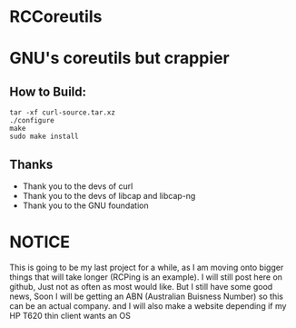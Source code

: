 # RCCoreutils
# GNU's coreutils but crappier
## How to Build:
```
tar -xf curl-source.tar.xz
./configure
make
sudo make install
```
## Thanks
- Thank you to the devs of curl
- Thank you to the devs of libcap and libcap-ng
- Thank you to the GNU foundation
# NOTICE
This is going to be my last project for a while, as I am moving onto bigger things that will take longer (RCPing is an example). I will still post here on github, Just not as often as most would like. But I still have some good news, Soon I will be getting an ABN (Australian Buisness Number) so this can be an actual company. and I will also make a website depending if my HP T620 thin client wants an OS
